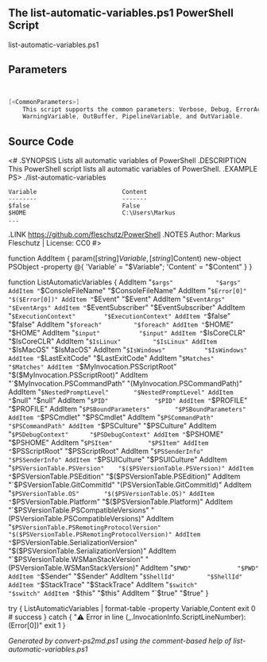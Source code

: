 ## The list-automatic-variables.ps1 PowerShell Script

list-automatic-variables.ps1 


## Parameters
```powershell


[<CommonParameters>]
    This script supports the common parameters: Verbose, Debug, ErrorAction, ErrorVariable, WarningAction, 
    WarningVariable, OutBuffer, PipelineVariable, and OutVariable.
```

## Source Code
<#
.SYNOPSIS
	Lists all automatic variables of PowerShell
.DESCRIPTION
	This PowerShell script lists all automatic variables of PowerShell.
.EXAMPLE
	PS> ./list-automatic-variables

	Variable                        Content
	--------                        -------
	$false                          False
	$HOME                           C:\Users\Markus
	...
.LINK
	https://github.com/fleschutz/PowerShell
.NOTES
	Author: Markus Fleschutz | License: CC0
#>

function AddItem { param([string]$Variable, [string]$Content)
	new-object PSObject -property @{ 'Variable' = "$Variable"; 'Content' = "$Content" }
}

function ListAutomaticVariables {
	AddItem "`$args"			"$args"
	AddItem "`$ConsoleFileName"		"$ConsoleFileName"
	AddItem "`$Error[0]"			"$($Error[0])"
	AddItem "`$Event"			"$Event"
	AddItem "`$EventArgs"			"$EventArgs"
	AddItem "`$EventSubscriber"		"$EventSubscriber"
	AddItem "`$ExecutionContext"		"$ExecutionContext"
	AddItem "`$false"			"$false"
	AddItem "`$foreach"			"$foreach"
	AddItem "`$HOME"			"$HOME"
	AddItem "`$input"			"$input"
	AddItem "`$IsCoreCLR"			"$IsCoreCLR"
	AddItem "`$IsLinux"			"$IsLinux"
	AddItem "`$IsMacOS"			"$IsMacOS"
	AddItem "`$IsWindows"			"$IsWindows"
	AddItem "`$LastExitCode"		"$LastExitCode"
	AddItem "`$Matches"			"$Matches"
	AddItem "`$MyInvocation.PSScriptRoot" "$($MyInvocation.PSScriptRoot)"
	AddItem "`$MyInvocation.PSCommandPath" "$($MyInvocation.PSCommandPath)"
	AddItem "`$NestedPromptLevel"		"$NestedPromptLevel"
	AddItem "`$null"			"$null"
	AddItem "`$PID"				"$PID"
	AddItem "`$PROFILE"			"$PROFILE"
	AddItem "`$PSBoundParameters"		"$PSBoundParameters"
	AddItem "`$PSCmdlet"			"$PSCmdlet"
	AddItem "`$PSCommandPath"		"$PSCommandPath"
	AddItem "`$PSCulture"			"$PSCulture"
	AddItem "`$PSDebugContext"		"$PSDebugContext"
	AddItem "`$PSHOME"			"$PSHOME"
	AddItem "`$PSItem"			"$PSItem"
	AddItem "`$PSScriptRoot"		"$PSScriptRoot"
	AddItem "`$PSSenderInfo"		"$PSSenderInfo"
	AddItem "`$PSUICulture"			"$PSUICulture"
	AddItem "`$PSVersionTable.PSVersion"	"$($PSVersionTable.PSVersion)"
	AddItem "`$PSVersionTable.PSEdition"	"$($PSVersionTable.PSEdition)"
	AddItem "`$PSVersionTable.GitCommitId"	"$($PSVersionTable.GitCommitId)"
	AddItem "`$PSVersionTable.OS"		"$($PSVersionTable.OS)"
	AddItem "`$PSVersionTable.Platform"	"$($PSVersionTable.Platform)"
	AddItem "`$PSVersionTable.PSCompatibleVersions" "$($PSVersionTable.PSCompatibleVersions)"
	AddItem "`$PSVersionTable.PSRemotingProtocolVersion" "$($PSVersionTable.PSRemotingProtocolVersion)"
	AddItem "`$PSVersionTable.SerializationVersion" "$($PSVersionTable.SerializationVersion)"
	AddItem "`$PSVersionTable.WSManStackVersion" "$($PSVersionTable.WSManStackVersion)"
	AddItem "`$PWD"				"$PWD"
	AddItem "`$Sender"			"$Sender"
	AddItem "`$ShellId"			"$ShellId"
	AddItem "`$StackTrace"			"$StackTrace"
	AddItem "`$switch"			"$switch"
	AddItem "`$this"			"$this"
	AddItem "`$true"			"$true"
}

try {
	ListAutomaticVariables | format-table -property Variable,Content
	exit 0 # success
} catch {
	"⚠️ Error in line $($_.InvocationInfo.ScriptLineNumber): $($Error[0])"
	exit 1
}

*Generated by convert-ps2md.ps1 using the comment-based help of list-automatic-variables.ps1*
